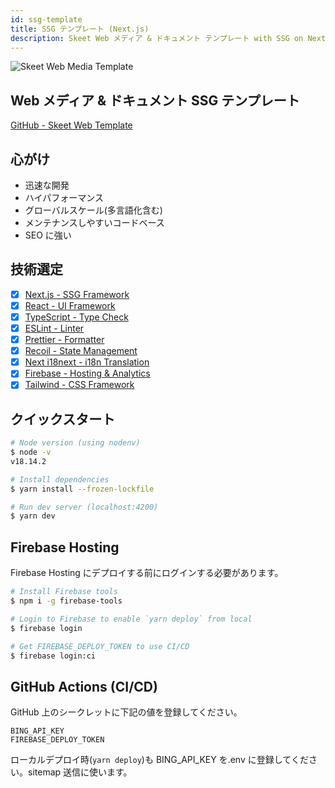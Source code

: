 ```yaml
---
id: ssg-template
title: SSG テンプレート (Next.js)
description: Skeet Web メディア & ドキュメント テンプレート with SSG on Next.js
---
```


![Skeet Web Media Template](/doc-images/web/web-media-template.png)

## Web メディア & ドキュメント SSG テンプレート

[GitHub - Skeet Web Template](https://github.com/elsoul/skeet-web-template)

## 心がけ

- 迅速な開発
- ハイパフォーマンス
- グローバルスケール(多言語化含む)
- メンテナンスしやすいコードベース
- SEO に強い

## 技術選定

- [x] [Next.js - SSG Framework](https://nextjs.org/)
- [x] [React - UI Framework](https://reactjs.org/)
- [x] [TypeScript - Type Check](https://www.typescriptlang.org/)
- [x] [ESLint - Linter](https://eslint.org/)
- [x] [Prettier - Formatter](https://prettier.io/)
- [x] [Recoil - State Management](https://recoiljs.org/)
- [x] [Next i18next - i18n Translation](https://github.com/isaachinman/next-i18next)
- [x] [Firebase - Hosting & Analytics](https://firebase.google.com/)
- [x] [Tailwind - CSS Framework](https://tailwindcss.com/)

## クイックスタート

```bash
# Node version (using nodenv)
$ node -v
v18.14.2

# Install dependencies
$ yarn install --frozen-lockfile

# Run dev server (localhost:4200)
$ yarn dev
```

## Firebase Hosting

Firebase Hosting にデプロイする前にログインする必要があります。

```bash
# Install Firebase tools
$ npm i -g firebase-tools

# Login to Firebase to enable `yarn deploy` from local
$ firebase login

# Get FIREBASE_DEPLOY_TOKEN to use CI/CD
$ firebase login:ci

```

## GitHub Actions (CI/CD)

GitHub 上のシークレットに下記の値を登録してください。

```
BING_API_KEY
FIREBASE_DEPLOY_TOKEN
```

ローカルデプロイ時(`yarn deploy`)も BING_API_KEY を.env に登録してください。sitemap 送信に使います。
